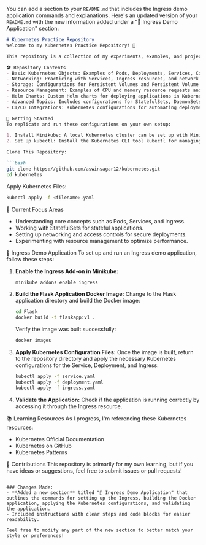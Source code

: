 You can add a section to your `README.md` that includes the Ingress demo application commands and explanations. Here's an updated version of your `README.md` with the new information added under a "🚀 Ingress Demo Application" section:

```markdown
# Kubernetes Practice Repository
Welcome to my Kubernetes Practice Repository! 👋

This repository is a collection of my experiments, examples, and projects as I deep-dive into the world of Kubernetes. Here, I explore Kubernetes concepts, configurations, and best practices. This repository is a work-in-progress as I continuously learn and practice. Contributions and feedback are welcome!

🛠️ Repository Contents
- Basic Kubernetes Objects: Examples of Pods, Deployments, Services, ConfigMaps, and Secrets.
- Networking: Practicing with Services, Ingress resources, and network policies.
- Storage: Configurations for Persistent Volumes and Persistent Volume Claims.
- Resource Management: Examples of CPU and memory resource requests and limits.
- Helm Charts: Custom Helm charts for deploying applications in Kubernetes.
- Advanced Topics: Includes configurations for StatefulSets, DaemonSets, Jobs, and CronJobs.
- CI/CD Integrations: Kubernetes configurations for automating deployments in CI/CD pipelines.

🚀 Getting Started
To replicate and run these configurations on your own setup:

1. Install Minikube: A local Kubernetes cluster can be set up with Minikube.
2. Set Up kubectl: Install the Kubernetes CLI tool kubectl for managing the cluster.

Clone This Repository:

```bash
git clone https://github.com/aswinsagar12/kubernetes.git
cd kubernetes
```

Apply Kubernetes Files:

```bash
kubectl apply -f <filename>.yaml
```

🌱 Current Focus Areas
- Understanding core concepts such as Pods, Services, and Ingress.
- Working with StatefulSets for stateful applications.
- Setting up networking and access controls for secure deployments.
- Experimenting with resource management to optimize performance.

🚀 Ingress Demo Application
To set up and run an Ingress demo application, follow these steps:

1. **Enable the Ingress Add-on in Minikube:**
   ```bash
   minikube addons enable ingress
   ```

2. **Build the Flask Application Docker Image:**
   Change to the Flask application directory and build the Docker image:
   ```bash
   cd Flask
   docker build -t flaskapp:v1 .
   ```
   Verify the image was built successfully:
   ```bash
   docker images
   ```

3. **Apply Kubernetes Configuration Files:**
   Once the image is built, return to the repository directory and apply the necessary Kubernetes configurations for the Service, Deployment, and Ingress:
   ```bash
   kubectl apply -f service.yaml
   kubectl apply -f deployment.yaml
   kubectl apply -f ingress.yaml
   ```

4. **Validate the Application:**
   Check if the application is running correctly by accessing it through the Ingress resource.

📚 Learning Resources
As I progress, I'm referencing these Kubernetes resources:

- Kubernetes Official Documentation
- Kubernetes on GitHub
- Kubernetes Patterns

🤝 Contributions
This repository is primarily for my own learning, but if you have ideas or suggestions, feel free to submit issues or pull requests!
```

### Changes Made:
- **Added a new section** titled "🚀 Ingress Demo Application" that outlines the commands for setting up the Ingress, building the Docker application, applying the Kubernetes configurations, and validating the application.
- Included instructions with clear steps and code blocks for easier readability.

Feel free to modify any part of the new section to better match your style or preferences!